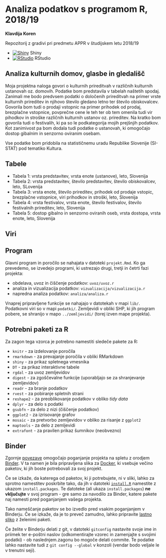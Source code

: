 # Analiza podatkov s programom R, 2018/19

**Klavdija Koren**

Repozitorij z gradivi pri predmetu APPR v študijskem letu 2018/19

* [![Shiny](http://mybinder.org/badge.svg)](http://beta.mybinder.org/v2/gh/jaanos/APPR-2018-19/master?urlpath=shiny/APPR-2018-19/projekt.Rmd) Shiny
* [![RStudio](http://mybinder.org/badge.svg)](http://beta.mybinder.org/v2/gh/KorenK17/APPR-2018-19/master?urlpath=rstudio) RStudio


## Analiza kulturnih domov, glasbe in gledališč

Moja projektna naloga govori o kulturnih prireditvah v različnih kulturnih ustanovah oz. domovih. Podatke bom predstavila v tabelah naštetih spodaj. Zanimali me bodo predvsem podatki o določenih prireditvah na primer vrste kulturnih prireditev in njihovo število gledano letno ter število obiskovalcev. Govorila bom tudi o prodaji vstopnic na primer prihodek od prodaj, brezplačne vstopnice, povprečne cene le teh ter ob tem omenila tudi vir pihodkov in stroške različnih kulturnih ustanov oz. prireditev. Na kratko bom govorila tudi o festivalih, ki pa so le podkategorija mojih prejšnjih podatkov. Kot zanimivost pa bom dodala tudi podatke o ustanovah, ki omogočajo dostop gibalnim in senzorno oviranim osebam.

Vse podatke bom pridobila na statističnemu uradu Republike Slovenije (SI-STAT) pod tematiko Kultura. 

## Tabele

* Tabela 1: vrsta predstavitev, vrsta enote (ustanove), leto, Slovenija
* Tabela 2: vrsta predstavitev, število predstavitev, število obiskovalcev, leto, SLovenija
* Tabela 3: vrsta enote, število prireditev, prihodek od prodaje vstopic, brezplačne vstopnice, viri prihodkov in stroški, leto, Slovenija
* Tabela 4: vrsta festivalov, vrsta enote, število festivalov, število festivalnih prireditev, leto, Slovenija
* Tabela 5: dostop gibalno in senzorno oviranih oseb, vrsta dostopa, vrsta enote, leto, Slovenija

## Viri




## Program

Glavni program in poročilo se nahajata v datoteki `projekt.Rmd`.
Ko ga prevedemo, se izvedejo programi, ki ustrezajo drugi, tretji in četrti fazi projekta:

* obdelava, uvoz in čiščenje podatkov: `uvoz/uvoz.r`
* analiza in vizualizacija podatkov: `vizualizacija/vizualizacija.r`
* napredna analiza podatkov: `analiza/analiza.r`

Vnaprej pripravljene funkcije se nahajajo v datotekah v mapi `lib/`.
Podatkovni viri so v mapi `podatki/`.
Zemljevidi v obliki SHP, ki jih program pobere,
se shranijo v mapo `../zemljevidi/` (torej izven mape projekta).

## Potrebni paketi za R

Za zagon tega vzorca je potrebno namestiti sledeče pakete za R:

* `knitr` - za izdelovanje poročila
* `rmarkdown` - za prevajanje poročila v obliki RMarkdown
* `shiny` - za prikaz spletnega vmesnika
* `DT` - za prikaz interaktivne tabele
* `rgdal` - za uvoz zemljevidov
* `digest` - za zgoščevalne funkcije (uporabljajo se za shranjevanje zemljevidov)
* `readr` - za branje podatkov
* `rvest` - za pobiranje spletnih strani
* `reshape2` - za preoblikovanje podatkov v obliko *tidy data*
* `dplyr` - za delo s podatki
* `gsubfn` - za delo z nizi (čiščenje podatkov)
* `ggplot2` - za izrisovanje grafov
* `mosaic` - za pretvorbo zemljevidov v obliko za risanje z `ggplot2`
* `maptools` - za delo z zemljevidi
* `extrafont` - za pravilen prikaz šumnikov (neobvezno)

## Binder

Zgornje [povezave](#analiza-podatkov-s-programom-r-201819)
omogočajo poganjanje projekta na spletu z orodjem [Binder](https://mybinder.org/).
V ta namen je bila pripravljena slika za [Docker](https://www.docker.com/),
ki vsebuje večino paketov, ki jih boste potrebovali za svoj projekt.

Če se izkaže, da katerega od paketov, ki ji potrebujete, ni v sliki,
lahko za sprotno namestitev poskrbite tako,
da jih v datoteki [`install.R`](install.R) namestite z ukazom `install.packages`.
Te datoteke (ali ukaza `install.packages`) **ne vključujte** v svoj program -
gre samo za navodilo za Binder, katere pakete naj namesti pred poganjanjem vašega projekta.

Tako nameščanje paketov se bo izvedlo pred vsakim poganjanjem v Binderju.
Če se izkaže, da je to preveč zamudno,
lahko pripravite [lastno sliko](https://github.com/jaanos/APPR-docker) z želenimi paketi.

Če želite v Binderju delati z git,
v datoteki `gitconfig` nastavite svoje ime in priimek ter e-poštni naslov
(odkomentirajte vzorec in zamenjajte s svojimi podatki) -
ob naslednjem.zagonu bo mogoče delati commite.
Te podatke lahko nastavite tudi z `git config --global` v konzoli
(vendar bodo veljale le v trenutni seji).

